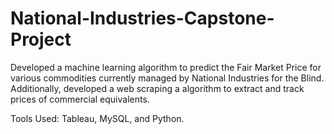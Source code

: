 # National-Industries-Capstone-Project
Developed a machine learning algorithm to predict the Fair Market Price for various commodities currently managed by National Industries for the Blind. Additionally, developed a web scraping a algorithm to extract and track prices of commercial equivalents.

Tools Used: Tableau, MySQL, and Python.
